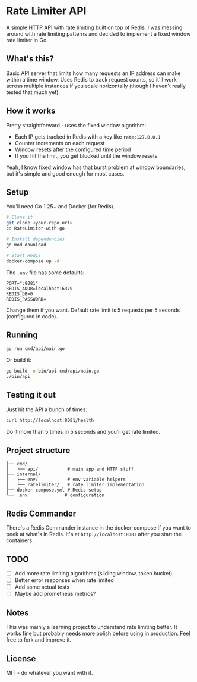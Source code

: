 # Rate Limiter API

A simple HTTP API with rate limiting built on top of Redis. I was messing around with rate limiting patterns and decided to implement a fixed window rate limiter in Go.

## What's this?

Basic API server that limits how many requests an IP address can make within a time window. Uses Redis to track request counts, so it'll work across multiple instances if you scale horizontally (though I haven't really tested that much yet).

## How it works

Pretty straightforward - uses the fixed window algorithm:
- Each IP gets tracked in Redis with a key like `rate:127.0.0.1`
- Counter increments on each request
- Window resets after the configured time period
- If you hit the limit, you get blocked until the window resets

Yeah, I know fixed window has that burst problem at window boundaries, but it's simple and good enough for most cases.

## Setup

You'll need Go 1.25+ and Docker (for Redis).

```bash
# Clone it
git clone <your-repo-url>
cd RateLimitor-with-go

# Install dependencies
go mod download

# Start Redis
docker-compose up -d
```

The `.env` file has some defaults:
```
PORT=":8081"
REDIS_ADDR=localhost:6379
REDIS_DB=0
REDIS_PASSWORD=
```

Change them if you want. Default rate limit is 5 requests per 5 seconds (configured in code).

## Running

```bash
go run cmd/api/main.go
```

Or build it:
```bash
go build -o bin/api cmd/api/main.go
./bin/api
```

## Testing it out

Just hit the API a bunch of times:

```bash
curl http://localhost:8081/health
```

Do it more than 5 times in 5 seconds and you'll get rate limited.

## Project structure

```
├── cmd/
│   └── api/           # main app and HTTP stuff
├── internal/
│   ├── env/           # env variable helpers
│   └── ratelimiter/   # rate limiter implementation
├── docker-compose.yml # Redis setup
└── .env              # configuration
```

## Redis Commander

There's a Redis Commander instance in the docker-compose if you want to peek at what's in Redis. It's at `http://localhost:8081` after you start the containers.

## TODO

- [ ] Add more rate limiting algorithms (sliding window, token bucket)
- [ ] Better error responses when rate limited
- [ ] Add some actual tests
- [ ] Maybe add prometheus metrics?

## Notes

This was mainly a learning project to understand rate limiting better. It works fine but probably needs more polish before using in production. Feel free to fork and improve it.

## License

MIT - do whatever you want with it.

